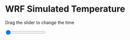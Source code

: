 <h1>WRF Simulated Temperature</h1>
<p>Drag the slider to change the time</p>

<div class="slidecontainer">
<input oninput='setImage(this)' class="slider" type="range" min="0" max="27" value="0" step="1" />
<img id='img'/>
</div>

<script>
var img = document.getElementById('img');
var img_array = ['/assets/images/wrf/t_wrfout_d01_2020-05-14_12:00:00.png',
'/assets/images/wrf/t_wrfout_d01_2020-05-14_13:00:00.png',
'/assets/images/wrf/t_wrfout_d01_2020-05-14_14:00:00.png',
'/assets/images/wrf/t_wrfout_d01_2020-05-14_15:00:00.png',
'/assets/images/wrf/t_wrfout_d01_2020-05-14_16:00:00.png',
'/assets/images/wrf/t_wrfout_d01_2020-05-14_17:00:00.png',
'/assets/images/wrf/t_wrfout_d01_2020-05-14_18:00:00.png',
'/assets/images/wrf/t_wrfout_d01_2020-05-14_19:00:00.png',
'/assets/images/wrf/t_wrfout_d01_2020-05-14_20:00:00.png',
'/assets/images/wrf/t_wrfout_d01_2020-05-14_21:00:00.png',
'/assets/images/wrf/t_wrfout_d01_2020-05-14_22:00:00.png',
'/assets/images/wrf/t_wrfout_d01_2020-05-14_23:00:00.png',
'/assets/images/wrf/t_wrfout_d01_2020-05-15_00:00:00.png',
'/assets/images/wrf/t_wrfout_d01_2020-05-15_01:00:00.png',
'/assets/images/wrf/t_wrfout_d01_2020-05-15_02:00:00.png',
'/assets/images/wrf/t_wrfout_d01_2020-05-15_03:00:00.png',
'/assets/images/wrf/t_wrfout_d01_2020-05-15_04:00:00.png',
'/assets/images/wrf/t_wrfout_d01_2020-05-15_05:00:00.png',
'/assets/images/wrf/t_wrfout_d01_2020-05-15_06:00:00.png',
'/assets/images/wrf/t_wrfout_d01_2020-05-15_07:00:00.png',
'/assets/images/wrf/t_wrfout_d01_2020-05-15_08:00:00.png',
'/assets/images/wrf/t_wrfout_d01_2020-05-15_09:00:00.png',
'/assets/images/wrf/t_wrfout_d01_2020-05-15_10:00:00.png',
'/assets/images/wrf/t_wrfout_d01_2020-05-15_11:00:00.png',
'/assets/images/wrf/t_wrfout_d01_2020-05-15_12:00:00.png',
'/assets/images/wrf/t_wrfout_d01_2020-05-15_13:00:00.png',
'/assets/images/wrf/t_wrfout_d01_2020-05-15_14:00:00.png',];
function setImage(obj)
{
        var value = obj.value;
        img.src = img_array[value];

}
</script>
